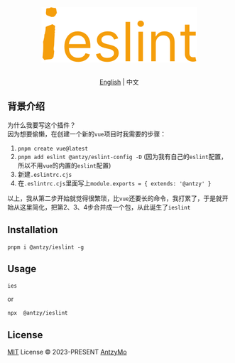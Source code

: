 <p align=center>
<a href="https://github.com/AntzyMo/iEslint-cli"><img src="./assets/logo.svg"/></a>
</p>

<p align="center">
    <br> <a href="https://github.com/AntzyMo/iEslint-cli">English</a> | 中文
</p>


## 背景介绍
为什么我要写这个插件？  
因为想要偷懒，在创建一个新的`vue`项目时我需要的步骤：  
1. `pnpm create vue@latest`
2. `pnpm add eslint @antzy/eslint-config -D` (因为我有自己的`eslint`配置，所以不用`vue`的内置的`eslint`配置)
3. 新建`.eslintrc.cjs`
4. 在`.eslintrc.cjs`里面写上`module.exports = { extends: '@antzy' }`  

以上，我从第二步开始就觉得很繁琐，比`vue`还要长的命令，我打累了，于是就开始从这里简化，把第2、3、4步合并成一个包，从此诞生了`ieslint`


## Installation
```
pnpm i @antzy/ieslint -g
```

## Usage
```shell
ies
```
or

```shell
npx  @antzy/ieslint
```

## License
[MIT](./LICENSE) License &copy; 2023-PRESENT [AntzyMo](https://github.com/AntzyMo)



